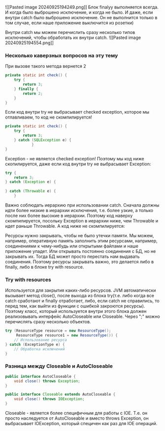 ![[Pasted image 20240925194249.png]]
Блок finalyy выполняется всегда. И когда было выброшено исключение, и когда не было. И даже, если внутри catch было выброшено исключение. Он не выполнится только в том случае, если наше приложение выключится из розетки)


Внутри catch мы можем перечислить сразу несколько типов исключений, чтобы обработать их внутри catch.
![[Pasted image 20240925194554.png]]
### Несколько каверзных вопросов на эту тему
При вызове такого метода вернется 2
```java
private static int check() {  
    try {  
        return 3;  
    } finally {  
        return 2;   
    }  
}
```

Если код внутри try не выбрасывает checked exception, которое мы отлавливаем, то код не скомпилируется!
```java
private static int check() {  
    try {  
        return 3;  
    } catch (SQLException e) {  
            }  
}
```

Exception - не является checked exception! Поэтому мы код ниже скопилируется, даже если код внутри try не выбрасывает Exception:
```java
try {  
    return 3;  
} catch (Exception e) {  
  
} catch (Throwable e) {  
    }
```

Важно соблюдать иерархию при использовании catch. Сначала должны идти более низкие в иерархии исключения, т.е. более узкие, а только после них более высокие в иерархии. Поэтому код наверху скомпилируется, посольку Exception в иерархии ниже, чем Throwable и идет раньше Throwable. А код ниже не скомпилируется:

Ресурсы нужно закрывать, чтобы не было утечки памяти. Мы можем, например, оперативную память заполнить этим ресурсами, например, соединениями к чему-нибудь или открытыми файлами и наше приложение упадет. Или открывать постоянно соединения с БД, но не закрывать их. Тогда БД может просто перестать нам выдавать соединения. Поэтому ресурсы закрывать важно, это делается либо в finally, либо в блоке try with resource.
### Try with resources
Используется для закрытия каких-либо ресурсов. JVM автоматически вызывает метод close(), после выхода из блока try(т.е. либо когда все catch сработают и finally отработает, либо, если catch не справились, то перед тем, как выйти из функции с ошибкой закроются ресурсы). Поэтому класс, который используется внутри этого блока должен реализовывать интерфейс AutoCloseable или Closeable. Через ";" можно перечислять сразу несколько объектов.
```java
try (ResourceType resource = new ResourceType();
	 ResourceType resource1 = new ResourceType()) {
    // Использование ресурса
} catch (ExceptionType e) {
    // Обработка исключений
}

```

### Разница между Closeable и AutoCloseable
```java
public interface AutoCloseable {
    void close() throws Exception;
}

public interface Closeable extends AutoCloseable {
    void close() throws IOException;
}

```
Closeable - является более специфичным для работы с IOE. Т.е. он просто наследуется от AutoCloseable и вместо throws Exception, он выбрасывает IOException, который специчен как раз для IOE операций.

